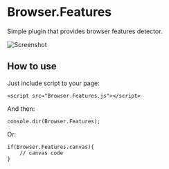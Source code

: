 Browser.Features
===========

Simple plugin that provides browser features detector.

![Screenshot](http://gengine-dev.net/pics/Browser.Features.png)

How to use
----------

Just include script to your page:

	<script src="Browser.Features.js"></script>

And then:

	console.dir(Browser.Features);

Or:

	if(Browser.Features.canvas){
		// canvas code
	}
